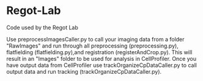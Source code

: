 # Regot-Lab
Code used by the Regot Lab

Use preprocessImagesCaller.py to call your imaging data from a folder "RawImages" and run through all preprocessing (preprocessing.py), flatfielding (flatfielding.py),and registration (registerAndCrop.py). This will result in an "Images" folder to be used for analysis in CellProfiler. Once you have output data from CellProfiler use trackOrganizeCpDataCaller.py to call output data and run tracking (trackOrganizeCpDataCaller.py).
